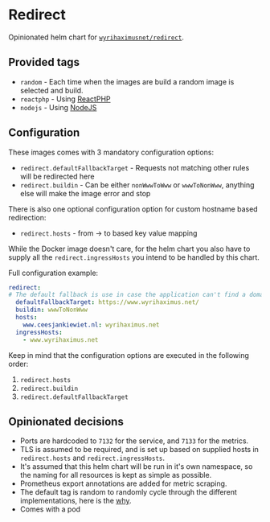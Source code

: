 # Redirect

Opinionated helm chart for [`wyrihaximusnet/redirect`](https://github.com/wyrihaximusnet/docker-redirect).

## Provided tags

* `random` - Each time when the images are build a random image is selected and build.
* `reactphp` - Using [ReactPHP](https://reactphp.org/)
* `nodejs` - Using [NodeJS](https://nodejs.org/en/)

## Configuration

These images comes with 3 mandatory configuration options:
* `redirect.defaultFallbackTarget` - Requests not matching other rules will be redirected here 
* `redirect.buildin` - Can be either `nonWwwToWww` or `wwwToNonWww`, anything else will make the image error and stop

There is also one optional configuration option for custom hostname based redirection:
* `redirect.hosts` - from -> to based key value mapping

While the Docker image doesn't care, for the helm chart you also have to supply all the `redirect.ingressHosts` you 
intend to be handled by this chart.

Full configuration example:

```yaml
redirect:
# The default fallback is use in case the application can't find a domain to redirect to within the other configuration options
  defaultFallbackTarget: https://www.wyrihaximus.net/
  buildin: wwwToNonWww
  hosts:
    www.ceesjankiewiet.nl: wyrihaximus.net
  ingressHosts:
    - www.wyrihaximus.net
```

Keep in mind that the configuration options are executed in the following order:
1. `redirect.hosts`
2. `redirect.buildin`
3. `redirect.defaultFallbackTarget`

## Opinionated decisions

* Ports are hardcoded to `7132` for the service, and `7133` for the metrics.
* TLS is assumed to be required, and is set up based on supplied hosts in `redirect.hosts` and `redirect.ingressHosts`.
* It's assumed that this helm chart will be run in it's own namespace, so the naming for all resources is kept as simple as possible.
* Prometheus export annotations are added for metric scraping.
* The default tag is random to randomly cycle through the different implementations, here is the [why](https://github.com/WyriHaximusNet/docker-redirect#why).
* Comes with a pod

